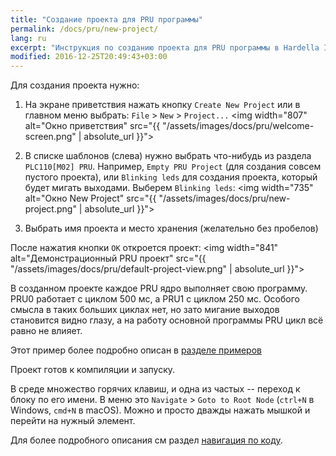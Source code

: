 ```yaml
---
title: "Создание проекта для PRU программы"
permalink: /docs/pru/new-project/
lang: ru
excerpt: "Инструкция по созданию проекта для PRU программы в Hardella IDE. Hardella это среда для программирования ПЛК на языках группы 61131 (ST и т.п.)"
modified: 2016-12-25T20:49:43+03:00
---
```


Для создания проекта нужно:
 1. На экране приветствия нажать кнопку `Create New Project` или в главном меню выбрать: `File` > `New` > `Project...`
 <img width="807" alt="Окно приветствия" src="{{ "/assets/images/docs/pru/welcome-screen.png" | absolute_url }}">
 
 2. В списке шаблонов (слева) нужно выбрать что-нибудь из раздела `PLC110[M02] PRU`. Например, `Empty PRU Project` (для создания совсем пустого проекта), или `Blinking leds` для создания проекта, который будет мигать выходами.
 Выберем `Blinking leds`:
  <img width="735" alt="Окно New Project" src="{{ "/assets/images/docs/pru/new-project.png" | absolute_url }}">
 
 3. Выбрать имя проекта и место хранения (желательно без пробелов)

После нажатия кнопки `OK` откроется проект:
 <img width="841" alt="Демонстрационный PRU проект" src="{{ "/assets/images/docs/pru/default-project-view.png" | absolute_url }}">

В созданном проекте каждое PRU ядро выполняет свою программу. PRU0 работает с циклом 500 мс, а PRU1 с циклом 250 мс. Особого смысла в таких больших циклах нет, но зато мигание выходов становится видно глазу, а на работу основной программы PRU цикл всё равно не влияет.

Этот пример более подробно описан в [разделе примеров](/docs/pru/examples/four-blinkning-leds/)

Проект готов к компиляции и запуску.

В среде множество горячих клавиш, и одна из частых -- переход к блоку по его имени. В меню это `Navigate` > `Goto to Root Node` (`ctrl+N` в Windows, `cmd+N` в macOS). Можно и просто дважды нажать мышкой и перейти на нужный элемент.

Для более подробного описания см раздел [навигация по коду](/docs/ide/navigation/).
